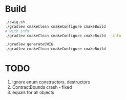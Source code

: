 
# Build
```bash
./swig.sh
./gradlew cmakeClean cmakeConfigure cmakeBuild
# with info
./gradlew cmakeClean cmakeConfigure cmakeBuild --info
```

```bash
./gradlew generateSWIG
./gradlew cmakeClean cmakeConfigure cmakeBuild
```


# TODO
1. ignore enum constructors, destructors
2. ContractBounds crash - fixed
3. equals for all objects